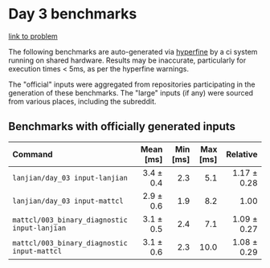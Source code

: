 # Day 3 benchmarks

[link to problem](http://adventofcode.com/2021/day/3)

The following benchmarks are auto-generated via [hyperfine](https://github.com/sharkdp/hyperfine) by a ci system running on shared hardware. Results may be inaccurate, particularly for execution times < 5ms, as per the hyperfine warnings.

The "official" inputs were aggregated from repositories participating in the generation of these benchmarks. The "large" inputs (if any) were sourced from various places, including the subreddit.

## Benchmarks with officially generated inputs
| Command | Mean [ms] | Min [ms] | Max [ms] | Relative |
|:---|---:|---:|---:|---:|
| `lanjian/day_03 input-lanjian` | 3.4 ± 0.4 | 2.3 | 5.1 | 1.17 ± 0.28 |
| `lanjian/day_03 input-mattcl` | 2.9 ± 0.6 | 1.9 | 8.2 | 1.00 |
| `mattcl/003_binary_diagnostic input-lanjian` | 3.1 ± 0.5 | 2.4 | 7.1 | 1.09 ± 0.27 |
| `mattcl/003_binary_diagnostic input-mattcl` | 3.1 ± 0.6 | 2.3 | 10.0 | 1.08 ± 0.29 |
